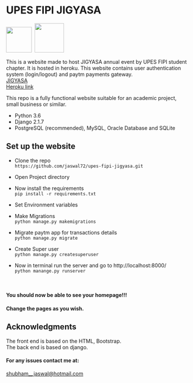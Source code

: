 # UPES FIPI JIGYASA
<img src="https://www.fipi.org.in/employees_data/images/fipi.png" height="70">&nbsp;&nbsp;<img src="https://github.com/jaswal72/upes-fipi-jigyasa/blob/master/static/images/jigyasa.png" height="80">  


This is a website made to host JIGYASA annual event by UPES FIPI student chapter. It is hosted in heroku. This website contains user authentication system (login/logout) and paytm payments gateway.  
[JIGYASA](https://www.upesjigyasa.com/)  
[Heroku link](https://upesjigyasa.herokuapp.com/)  

This repo is a fully functional website suitable for an academic project, small business or similar.  
* Python 3.6  
* Django 2.1.7  
* PostgreSQL (recommended), MySQL, Oracle Database and SQLite  

## Set up the website
* Clone the repo  
`https://github.com/jaswal72/upes-fipi-jigyasa.git`

* Open Project directory  
* Now install the requirements  
`pip install -r requirements.txt`

* Set Environment variables
* Make Migrations  
`python manage.py makemigrations`

* Migrate paytm app for transactions details  
`python manage.py migrate`

* Create Super user  
`python manage.py createsuperuser`

* Now in terminal run the server and go to http://localhost:8000/  
`python manange.py runserver`
<br>

#### You should now be able to see your homepage!!!  
#### Change the pages as you wish.

## Acknowledgments

The front end is based on the HTML, Bootstrap.  
The back end is based on django.

#### For any issues contact me at:
shubham__jaswal@hotmail.com
